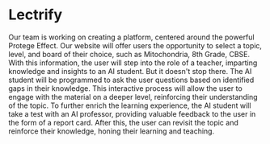 # Lectrify
Our team is working on creating a platform, centered around the powerful Protege Effect. 
Our website will offer users the opportunity to select a topic, level, and board of their choice, such as Mitochondria, 8th Grade, CBSE. 
With this information, the user will step into the role of a teacher, imparting knowledge and insights to an AI student. But it doesn't stop there. 
The AI student will be programmed to ask the user questions based on identified gaps in their knowledge. 
This interactive process will allow the user to engage with the material on a deeper level, reinforcing their understanding of the topic. 
To further enrich the learning experience, the AI student will take a test with an AI professor, providing valuable feedback to the user in the form of a report card. 
After this, the user can revisit the topic and reinforce their knowledge, honing their learning and teaching.
